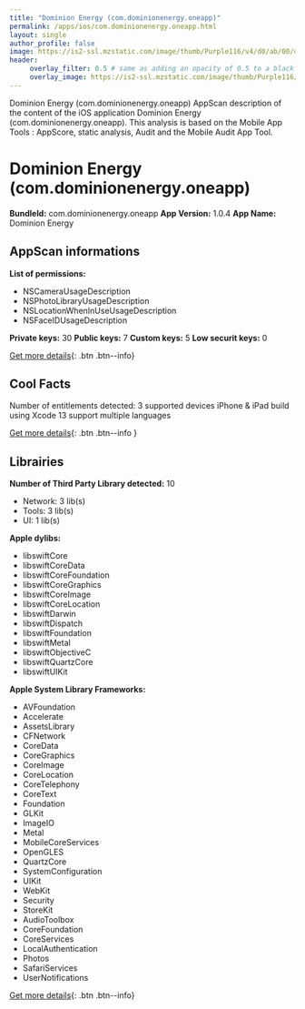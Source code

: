 ```yaml
---
title: "Dominion Energy (com.dominionenergy.oneapp)"
permalink: /apps/ios/com.dominionenergy.oneapp.html
layout: single
author_profile: false
image: https://is2-ssl.mzstatic.com/image/thumb/Purple116/v4/d0/ab/00/d0ab0029-a6d3-f517-dd01-b6cd6acb7490/AppIcon-0-0-1x_U007emarketing-0-0-0-7-0-0-sRGB-0-0-0-GLES2_U002c0-512MB-85-220-0-0.png/512x512bb.jpg
header: 
     overlay_filter: 0.5 # same as adding an opacity of 0.5 to a black background
     overlay_image: https://is2-ssl.mzstatic.com/image/thumb/Purple116/v4/d0/ab/00/d0ab0029-a6d3-f517-dd01-b6cd6acb7490/AppIcon-0-0-1x_U007emarketing-0-0-0-7-0-0-sRGB-0-0-0-GLES2_U002c0-512MB-85-220-0-0.png/512x512bb.jpg
---
```

Dominion Energy (com.dominionenergy.oneapp) AppScan description of the content of the iOS application Dominion Energy (com.dominionenergy.oneapp). This analysis is based on the Mobile App Tools : AppScore, static analysis, Audit and the Mobile Audit App Tool.

# Dominion Energy (com.dominionenergy.oneapp)

**BundleId:** com.dominionenergy.oneapp
**App Version:** 1.0.4
**App Name:** Dominion Energy


## AppScan informations 

**List of permissions:** 
- NSCameraUsageDescription
- NSPhotoLibraryUsageDescription
- NSLocationWhenInUseUsageDescription
- NSFaceIDUsageDescription
  
  
**Private keys:** 30
**Public keys:** 7
**Custom keys:** 5
**Low securit keys:** 0
  
[Get more details](/pricing.html){: .btn .btn--info}

## Cool Facts

Number of entitlements detected: 3
supported devices iPhone & iPad
build using Xcode 13
support multiple languages
  
[Get more details](/pricing.html){: .btn .btn--info }

## Librairies 
**Number of Third Party Library detected:** 10
- Network: 3 lib(s)
- Tools: 3 lib(s)
- UI: 1 lib(s)


**Apple dylibs:**
- libswiftCore
- libswiftCoreData
- libswiftCoreFoundation
- libswiftCoreGraphics
- libswiftCoreImage
- libswiftCoreLocation
- libswiftDarwin
- libswiftDispatch
- libswiftFoundation
- libswiftMetal
- libswiftObjectiveC
- libswiftQuartzCore
- libswiftUIKit


**Apple System Library Frameworks:**
- AVFoundation
- Accelerate
- AssetsLibrary
- CFNetwork
- CoreData
- CoreGraphics
- CoreImage
- CoreLocation
- CoreTelephony
- CoreText
- Foundation
- GLKit
- ImageIO
- Metal
- MobileCoreServices
- OpenGLES
- QuartzCore
- SystemConfiguration
- UIKit
- WebKit
- Security
- StoreKit
- AudioToolbox
- CoreFoundation
- CoreServices
- LocalAuthentication
- Photos
- SafariServices
- UserNotifications


  
[Get more details](/pricing.html){: .btn .btn--info}

